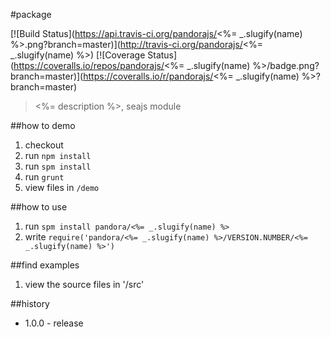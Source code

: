 #package

[![Build Status](https://api.travis-ci.org/pandorajs/<%= _.slugify(name) %>.png?branch=master)](http://travis-ci.org/pandorajs/<%= _.slugify(name) %>)
[![Coverage Status](https://coveralls.io/repos/pandorajs/<%= _.slugify(name) %>/badge.png?branch=master)](https://coveralls.io/r/pandorajs/<%= _.slugify(name) %>?branch=master)

 > <%= description %>, seajs module

##how to demo

1. checkout
1. run `npm install`
1. run `spm install`
1. run `grunt`
1. view files in `/demo`

##how to use

1. run `spm install pandora/<%= _.slugify(name) %>`
1. write `require('pandora/<%= _.slugify(name) %>/VERSION.NUMBER/<%= _.slugify(name) %>')`

##find examples

1. view the source files in '/src'

##history

- 1.0.0 - release
